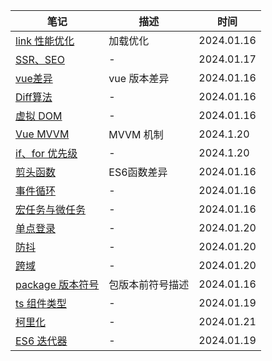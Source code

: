 | 笔记 | 描述 | 时间 |
|-----|------|------|
| [link 性能优化](/md/html.md#性能优化)  | 加载优化 | 2024.01.16 |
| [SSR、SEO](/md/html.md#ssr-服务端渲染-seo-优化)  | - | 2024.01.17 |
| [vue差异](/md/vue.md#vue2-与-vue3-差异)  | vue 版本差异 | 2024.01.16 |
| [Diff算法](/md/vue.md#diff-算法-广度优先算法)  | - | 2024.01.16 |
| [虚拟 DOM](/md/vue.md#虚拟-dom)  | - | 2024.01.16 |
| [Vue MVVM](/md/vue.md#mvvm-机制面向数据编程) | MVVM 机制 | 2024.1.20 |
| [if、for 优先级](/md/vue.md#v-for-与-v-if) | - | 2024.1.20 |
| [剪头函数](/md/js.md#剪头函数和普通函数)  |  ES6函数差异 | 2024.01.16 |
| [事件循环](/md/js.md#事件循环)  | - | 2024.01.16 |
| [宏任务与微任务](/md/js.md#宏任务与微任务)  | - | 2024.01.16 |
| [单点登录](/md/js.md#单点登录机制)  | - | 2024.01.20 |
| [防抖](/md/js.md#防抖和节流)  | - | 2024.01.20 |
| [跨域](/md/js.md#跨域解决方案)  | - | 2024.01.20 |
| [package 版本符号](/md/package.json.md#版本号有前缀或)  |  包版本前符号描述 | 2024.01.16 |
| [ts 组件类型](/md/ts.md#vite--ts-组件类型配置) | - | 2024.01.19 |
| [柯里化](/md/ts.md#柯里化) | - | 2024.01.21 |
| [ES6 迭代器](/md/es6.md#迭代器) | - | 2024.01.19 |

